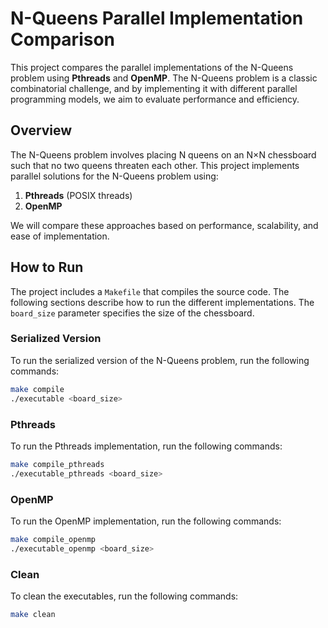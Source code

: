 # N-Queens Parallel Implementation Comparison

This project compares the parallel implementations of the N-Queens problem using **Pthreads** and **OpenMP**. The N-Queens problem is a classic combinatorial challenge, and by implementing it with different parallel programming models, we aim to evaluate performance and efficiency.

## Overview

The N-Queens problem involves placing N queens on an N×N chessboard such that no two queens threaten each other. This project implements parallel solutions for the N-Queens problem using:

1. **Pthreads** (POSIX threads)
2. **OpenMP**

We will compare these approaches based on performance, scalability, and ease of implementation.

## How to Run

The project includes a `Makefile` that compiles the source code. The following sections describe how to run the different implementations. The `board_size` parameter specifies the size of the chessboard.

### Serialized Version

To run the serialized version of the N-Queens problem, run the following commands:

```bash
make compile
./executable <board_size>
```

### Pthreads

To run the Pthreads implementation, run the following commands:
    
```bash
make compile_pthreads
./executable_pthreads <board_size>
```

### OpenMP

To run the OpenMP implementation, run the following commands:
    
```bash
make compile_openmp
./executable_openmp <board_size>
```

### Clean

To clean the executables, run the following commands:

```bash
make clean
```
